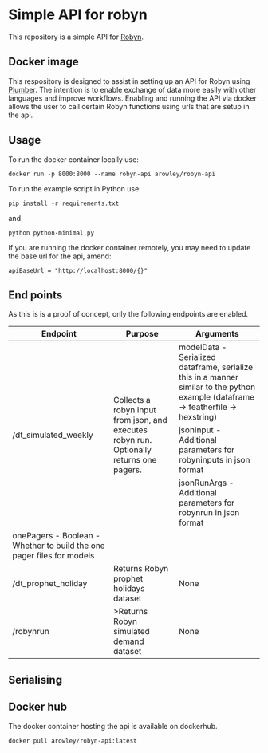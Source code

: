 # Simple API for robyn
This repository is a simple API for [Robyn](https://github.com/facebookexperimental/Robyn/).

## Docker image
This respository is designed to assist in setting up an API for Robyn using [Plumber](https://www.rplumber.io/). The intention is to enable exchange of data more easily with other languages and improve workflows. Enabling and running the API via docker allows the user to call certain Robyn functions using urls that are setup in the api. 

## Usage

To run the docker container locally use:

```
docker run -p 8000:8000 --name robyn-api arowley/robyn-api
```

To run the example script in Python use:
```
pip install -r requirements.txt
```
and
```
python python-minimal.py
```
If you are running the docker container remotely, you may need to update the base url for the api, amend:
```
apiBaseUrl = "http://localhost:8000/{}"
```

## End points

As this is is a proof of concept, only the following endpoints are enabled.

<table>
    <thead>
        <tr>
            <th>Endpoint</th>
            <th>Purpose</th>
            <th>Arguments</th>
        </tr>
    </thead>
    <tbody>
        <tr>
            <td rowspan=4>/dt_simulated_weekly</td>
            <td rowspan=4>Collects a robyn input from json, and executes robyn run. Optionally returns one pagers.</td>
            <td>modelData - Serialized dataframe, serialize this in a manner similar to the python example (dataframe -> featherfile -> hexstring)</td>
        </tr>
        <tr>
            <td>jsonInput - Additional parameters for robyninputs in json format</td>
        <tr>
        <tr>
            <td>jsonRunArgs - Additional parameters for robynrun in json format</td>
        </tr>
        <tr>
            <td>onePagers - Boolean - Whether to build the one pager files for models</td>
        </tr>
        <tr>
            <td>/dt_prophet_holiday</td>            
            <td>Returns Robyn prophet holidays dataset</td>
            <td>None</td>
        </tr>
        <tr>
            <td>/robynrun</td>
            <td>>Returns Robyn simulated demand dataset</td>
            <td>None</td>
        </tr>
    </tbody>
</table>

## Serialising

## Docker hub
The docker container hosting the api is available on dockerhub.

```
docker pull arowley/robyn-api:latest
```
